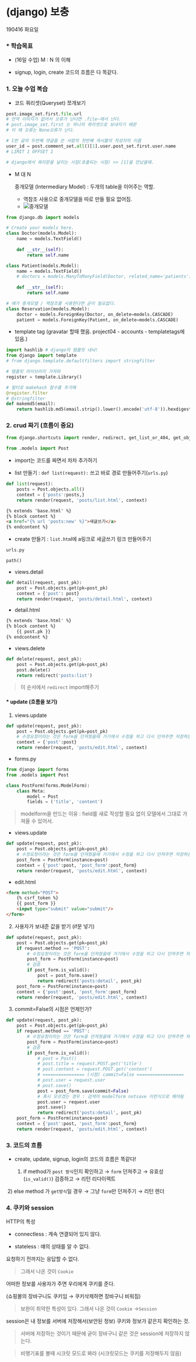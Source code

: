 # (django) 보충

190416 화요일

### * 학습목표

* (16일 수업) M : N 의 이해

* signup, login, create 코드의 흐름은 다 똑같다.



### 1. 오늘 수업 복습


* 코드 쿼리셋(Queryset) 쪼개보기

```python
post.image_set.first.file.url
# 만약 이미지가 없어서 오류가 난다면 .file~에서 난다.
# post.image_set.first 는 하나의 쿼리셋으로 보내지기 때문
# 이 때 오류는 None오류가 난다.
```

```python
# 1번 글의 두번째 댓글을 쓴 사람의 첫번째 게시물의 작성자의 이름
user_id = post.comment_set.all()[1].user.post_set.first.user.name
# LIMIT 1 OFFSET 1

# django에서 쿼리문을 날리는 시점(호출되는 시점) >> [1]을 만났을때.
```

* M 대 N

  중개모델 (Intermediary Model) : 두개의 table을 이어주는 역할.

  * 역참조 사용으로 중개모델을 따로 만들 필요 없어짐.
  * ![중개모델](C:\Users\student\Desktop\woonji\til\메모\중개모델.png)

```python
from django.db import models

# Create your models here.
class Doctor(models.Model):
    name = models.TextField()
    
    def __str__(self):
        return self.name

class Patient(models.Model):
    name = models.TextField()
    # doctors = models.ManyToManyField(Doctor, related_name='patients') # 얘가 역참조
    
    def __str__(self):
        return self.name

# 얘가 중개모델 / 역참조를 사용한다면 굳이 필요없다.
class Reservation(models.Model):
    doctor = models.ForeignKey(Doctor, on_delete=models.CASCADE)
    patient = models.ForeignKey(Patient, on_delete=models.CASCADE)
```

* template tag (gravatar 할때 했음. project04 - accounts - templatetags에 있음.)

```python
import hashlib # django의 템플릿 내놔!
from django import template
# from django.template.defaultfilters import stringfilter

# 템플릿 라이브러리 가져와
register = template.Library()

# 필터로 makehash 함수를 추가해
@register.filter
# @stringfilter
def makemd5(email):
    return hashlib.md5(email.strip().lower().encode('utf-8')).hexdigest()
```



### 2. crud 짜기 (흐름이 중요)

```python
from django.shortcuts import render, redirect, get_list_or_404, get_object_or_404

from .models import Post
```

* import는 코드를 짜면서 차차 추가하기



* list 만들기 : `def list(request):` 쓰고 바로 경로 만들어주기(`urls.py`)

```python
def list(request):
    posts = Post.objects.all()
    context = {'posts':posts,}
    return render(request, 'posts/list.html', context)
```

```html
{% extends 'base.html' %}
{% block content %}
<a href="{% url 'posts:new' %}">새글쓰기</a>
{% endcontent %}
```

* create 만들기 : `list.htm`l에 a링크로 새글쓰기 링크 만들어주기

```python
urls.py

path()
```

* views.detail

```python
def detail(request, post_pk):
    post = Post.objects.get(pk=post_pk)
    context = {'post': post}
    return render(request, 'posts/detail.html', context)
```

* detail.html

```html
{% extends 'base.html' %}
{% block content %}
	{{ post.pk }}
{% endcontent %}
```

* views.delete

```python
def delete(request, post_pk):
    post = Post.objects.get(pk=post_pk)
    post.delete()
    return redirect('posts:list')
```

>  이 순서에서 `redirect` import해주기

#### * update (흐름을 보기)

1. views.update

```python
def update(request, post_pk):
    post = Post.objects.get(pk=post_pk)
    # 수정요청이라는 것은 form을 던져줬을때 거기에서 수정을 하고 다시 던져주면 저장하는 것.
    context = {'post':post}
    return render(request, 'posts/edit.html', context)
```

* forms.py

```python
from django import forms
from .models import Post

class PostForm(forms.ModelForm):
    class Meta:
        model = Post
        fields = ('title', 'content')
```

>  modelform을 만드는 이유 : field를 새로 작성할 필요 없이 모델에서 그대로 가져올 수 있어서.

* views.update

```python
def update(request, post_pk):
    post = Post.objects.get(pk=post_pk)
    # 수정요청이라는 것은 form을 던져줬을때 거기에서 수정을 하고 다시 던져주면 저장하는 것.
    post_form = PostForm(instance=post) 
    context = {'post':post, 'post_form':post_form}
    return render(request, 'posts/edit.html', context)
```

* edit.html

```html
<form method="POST">
    {% csrf_token %}
    {{ post_form }}
    <input type="submit" value="submit"/>
</form>
```

2. 사용자가 보내준 값을 받기 (if문 넣기)

```python
def update(request, post_pk):
    post = Post.objects.get(pk=post_pk)
    if request.method == 'POST':
        # 수정요청이라는 것은 form을 던져줬을때 거기에서 수정을 하고 다시 던져주면 저장하는 것.
        post_form = PostForm(instance=post) 
        # 검증
        if post_form.is_valid():
            post = post_form.save()
            return redirect('posts:detail', post_pk)
    post_form = PostForm(instance=post)
    context = {'post':post, 'post_form':post_form}
    return render(request, 'posts/edit.html', context)
```

3. commit=False의 시점은 언제인가?

```python
def update(request, post_pk):
    post = Post.objects.get(pk=post_pk)
    if request.method == 'POST':
        # 수정요청이라는 것은 form을 던져줬을때 거기에서 수정을 하고 다시 던져주면 저장하는 것.
        post_form = PostForm(instance=post) 
        # 검증
        if post_form.is_valid():
            # post = Post()
            # post.title = request.POST.get('title')
            # post.content = request.POST.get('content')
            # ================ (시점) commit=False ==================
            # post.user = request.user
            # post.save()
            post = post_form.save(commit=False) 
            # 혹시 모르겠는 경우 : 검색어 modelform notsave 이런식으로 해야됨
            post.user = request.user
            post.save()
            return redirect('posts:detail', post_pk)
    post_form = PostForm(instance=post)
    context = {'post':post, 'post_form':post_form}
    return render(request, 'posts/edit.html', context)
```



### 3. 코드의 흐름

* create, update, signup, login의 코드의 흐름은 똑같다!

  1) if method가 `post 방식`인지 확인하고 → `form` 던져주고 → 유효성(`is_valid()`) 검증하고 → 리턴 리다이렉트


​       2) else method 가 `get방식`일 경우 →  그냥 `form`만 던져주기 → 리턴 렌더



### 4. 쿠키와 session

HTTP의 특성

* connectless  : 계속 연결되어 있지 않다.

* stateless : 얘의 상태를 알 수 없다.

요청하기 전까지는 응답할 수 없다.

> 그래서 나온 것이 `Cookie`

어떠한 정보를 사용자가 주면 우리에게 쿠키를 준다. 

(쇼핑몰의 장바구니도 쿠키임 → 쿠키삭제하면 장바구니 비워짐)

> 보완이 취약한 특성이 있다. 그래서 나온 것이 `Cookie` →`Session` 



session은 내 정보를 서버에 저장해서(보안된 정보) 쿠키와 정보가 같은지 확인하는 것.

> 서버에 저장하는 것이기 때문에 굳이 장바구니 같은 것은 session에 저장하지 않는다.

> 비행기표를 볼때 시크릿 모드로 봐라 (시크릿모드는 쿠키를 저장해두지 않음)